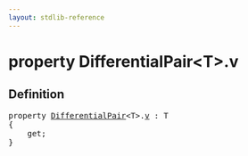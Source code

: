 ```yaml
---
layout: stdlib-reference
---
```


# property DifferentialPair\<T\>\.v

## Definition

<pre>
<span class='code_keyword'>property</span> <a href="/stdlib-reference/types/DifferentialPair/index" class="code_type">DifferentialPair</a>&lt;<span class="code_type">T</span>&gt;.<a href="/stdlib-reference/types/DifferentialPair/v">v</a> : <span class="code_type">T</span>
{
    get;
}
</pre>

